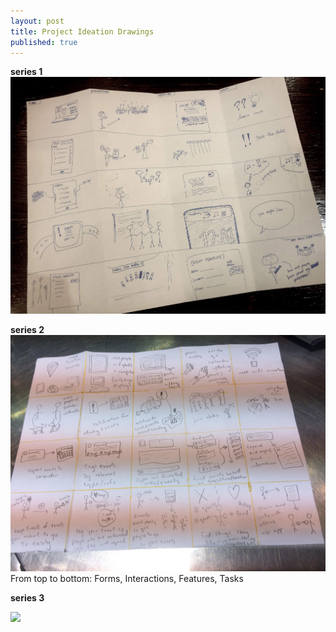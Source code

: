 ```yaml
---
layout: post
title: Project Ideation Drawings
published: true
---
```


**series 1**
![](/img/project_ideation_1.jpg)


**series 2**
![](/img/project_ideation2.jpg)
From top to bottom: Forms, Interactions, Features, Tasks

**series 3**

![]({{site.baseurl}}/img/71823045_1330886627085336_1832218711872765952_n.jpg)
